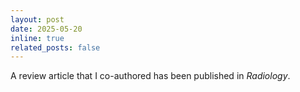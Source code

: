 ```yaml
---
layout: post
date: 2025-05-20
inline: true
related_posts: false
---
```


A review article that I co-authored has been published in _Radiology_.
